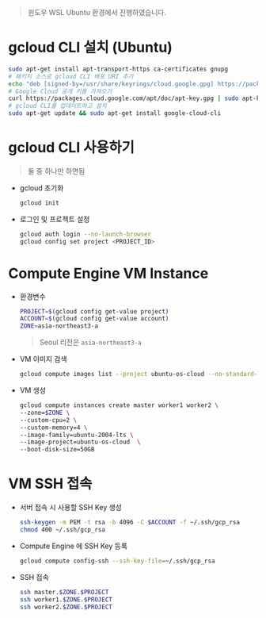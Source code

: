 > 윈도우 WSL Ubuntu 환경에서 진행하였습니다.

# gcloud CLI 설치 (Ubuntu)

```bash
sudo apt-get install apt-transport-https ca-certificates gnupg
# 패키지 소스로 gcloud CLI 배포 URI 추가
echo "deb [signed-by=/usr/share/keyrings/cloud.google.gpg] https://packages.cloud.google.com/apt cloud-sdk main" | sudo tee -a /etc/apt/sources.list.d/google-cloud-sdk.list
# Google Cloud 공개 키를 가져오기
curl https://packages.cloud.google.com/apt/doc/apt-key.gpg | sudo apt-key --keyring /usr/share/keyrings/cloud.google.gpg add -
# gcloud CLI를 업데이트하고 설치
sudo apt-get update && sudo apt-get install google-cloud-cli
```

# gcloud CLI 사용하기

> 둘 중 하나만 하면됨

- gcloud 초기화

  ```bash
  gcloud init
  ```

- 로그인 및 프로젝트 설정
  ```bash
  gcloud auth login --no-launch-browser
  gcloud config set project <PROJECT_ID>
  ```

# Compute Engine VM Instance

- 환경변수

  ```bash
  PROJECT=$(gcloud config get-value project)
  ACCOUNT=$(gcloud config get-value account)
  ZONE=asia-northeast3-a
  ```

  > Seoul 리전은 `asia-northeast3-a`

- VM 이미지 검색

  ```bash
  gcloud compute images list --project ubuntu-os-cloud --no-standard-images
  ```

- VM 생성

  ```bash
  gcloud compute instances create master worker1 worker2 \
  --zone=$ZONE \
  --custom-cpu=2 \
  --custom-memory=4 \
  --image-family=ubuntu-2004-lts \
  --image-project=ubuntu-os-cloud  \
  --boot-disk-size=50GB
  ```

# VM SSH 접속

- 서버 접속 시 사용할 SSH Key 생성

  ```bash
  ssh-keygen -m PEM -t rsa -b 4096 -C $ACCOUNT -f ~/.ssh/gcp_rsa
  chmod 400 ~/.ssh/gcp_rsa
  ```

- Compute Engine 에 SSH Key 등록

  ```bash
  gcloud compute config-ssh --ssh-key-file=~/.ssh/gcp_rsa
  ```

- SSH 접속
  ```bash
  ssh master.$ZONE.$PROJECT
  ssh worker1.$ZONE.$PROJECT
  ssh worker2.$ZONE.$PROJECT
  ```
